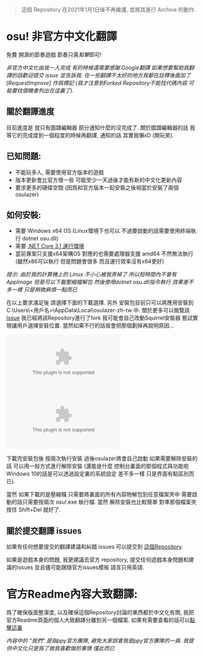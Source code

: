 > 這個 Repository 在2021年1月1日後不再維護, 並將其進行 Archive 的動作.

# osu! 非官方中文化翻譯
  
免費 開源的節奏遊戲 節奏只需*點擊*即可! 

*非官方中文化由我一人完成 有的時候還需要感謝 Google翻譯 如果想要幫助我翻譯的話歡迎提交 issue 並告訴我. 在一些翻譯不太好的地方我都在註釋後面加了 [RequestImprove] 作爲標記 (我才注意到Forked Repository不能找代碼內容 可能要找個機會列出在這裏了).*

## 關於翻譯進度 

目前進度是 就只有圖譜編輯器 部分通知什麼的沒完成了. 關於圖譜編輯器的話 我等它的完成度到一個程度的時候再翻譯, 通知的話 其實我懶xD (開玩笑).

## 已知問題:
* 不能玩多人, 需要使用官方版本的遊戲 
* 版本更新會比官方慢一些 可能至少一天過後才能有新的中文化更新內容
* 要求更多的硬碟空間 (因爲和官方版本一起安裝之後相當於安裝了兩個 osulazer)

## 如何安裝:
* 需要 Windows x64 OS (Linux環境下也可以 不過要啟動的話需要使用終端執行 dotnet osu.dll)
* 需要 [.NET Core 3.1 運行環境](https://dotnet.microsoft.com/download)
* 當前專案只支援x64架構OS 對應的也需要處理器支援 amd64 不然無法執行 (雖然x86可以執行 但是問題會很多 而且運行效率沒有x64更好)

*提示: 由於我的計算機上的 Linux 不小心被我弄掉了 所以短時間內不會有AppImage 但是可以下載壓縮檔解包 然後使用dotnet osu.dll指令執行 效果差不多一樣 只是稍微麻煩一點而已*

在以上要求滿足後 請選擇下面的下載選擇. 另外 安裝包目前只可以將應用安裝到 C:\Users\\<用戶名>\AppData\Local\osulazer-zh-tw 中. 關於更多可以閱覽該 [Issue](https://github.com/Squirrel/Squirrel.Windows/issues/1002) 我已經將該Repository進行了fork 我可能會自己改動Squirrel安裝器 嘗試實現讓用戶選擇安裝位置. 當然如果不行的話我會把那個劃掉再說明原因...

  [![下載Windows安裝包](https://img.shields.io/github/downloads/appleneko2001/osu/latest/install.exe?color=blue&label=%E4%B8%8B%E8%BC%89Windows%E5%AE%89%E8%A3%9D%E5%8C%85&logo=windows&logoColor=lightblue)](https://github.com/appleneko2001/osu/releases/latest/download/install.exe)
  [![下載壓縮檔](https://img.shields.io/github/downloads/appleneko2001/osu/latest/osulazer-zh-tw-win-x64.zip?color=blue&label=%E4%B8%8B%E8%BC%89%E5%A3%93%E7%B8%AE%E6%AA%94)](https://github.com/appleneko2001/osu/releases/latest/download/osulazer-zh-tw-win-x64.zip)

下載完安裝包後 按兩次執行安裝 過後osulazer將會自己啟動 如果需要解除安裝的話 可以用一般方式進行解除安裝 (還能是什麼 控制台裏面的那個程式與功能啦 Windows 10的話是可以透過設定裏的系統設定 差不多一樣 只是界面有點區別而已).

當然 如果下載的是壓縮檔 只需要將裏面的所有內容物解包到任意檔案夾中 需要啟動的話只需要按兩次 osu!.exe 執行檔. 當然 解除安裝也比較簡單 對準那個檔案夾按住 Shift+Del 就好了.

## 關於提交翻譯 issues

如果有任何想要提交的翻譯建議和糾錯 issues 可以提交到 [這個Repository](https://github.com/appleneko2001/osu-zhtw-translate-issues).

如果是遊戲本身的問題, 我更建議去官方 repository, 提交任何遊戲本身問題和建議的issues 並且儘可能跟隨官方issues模板 語言只用英語.

# 官方Readme內容大致翻譯:
爲了確保版面整潔度, 以及確保這個Repository討論的東西都於中文化有關, 我把官方Readme頁面的個人大致翻譯分離到另一個檔案. 如果有需要查看的話可以[點擊這裏](README_zh-tw.md)

*內容中的 "我們" 是指ppy官方團隊, 避免大家誤會我是ppy官方團隊的一員. 我提供中文化只是爲了做我喜歡做的事情 _僅此而已_*
